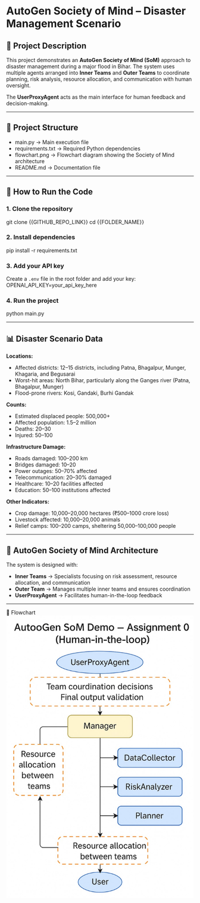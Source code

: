 # AutoGen Society of Mind – Disaster Management Scenario

## 📌 Project Description

This project demonstrates an **AutoGen Society of Mind (SoM)** approach to disaster management during a major flood in Bihar.
The system uses multiple agents arranged into **Inner Teams** and **Outer Teams** to coordinate planning, risk analysis, resource allocation, and communication with human oversight.

The **UserProxyAgent** acts as the main interface for human feedback and decision-making.

---

## 📂 Project Structure

* main.py → Main execution file
* requirements.txt → Required Python dependencies
* flowchart.png → Flowchart diagram showing the Society of Mind architecture
* README.md → Documentation file

---

## 🚀 How to Run the Code

### 1. Clone the repository

git clone {{GITHUB_REPO_LINK}}
cd {{FOLDER_NAME}}

### 2. Install dependencies

pip install -r requirements.txt

### 3. Add your API key

Create a `.env` file in the root folder and add your key:
OPENAI_API_KEY=your_api_key_here


### 4. Run the project

python main.py

---

## 📊 Disaster Scenario Data

**Locations:**

* Affected districts: 12–15 districts, including Patna, Bhagalpur, Munger, Khagaria, and Begusarai
* Worst-hit areas: North Bihar, particularly along the Ganges river (Patna, Bhagalpur, Munger)
* Flood-prone rivers: Kosi, Gandaki, Burhi Gandak

**Counts:**

* Estimated displaced people: 500,000+
* Affected population: 1.5–2 million
* Deaths: 20–30
* Injured: 50–100

**Infrastructure Damage:**

* Roads damaged: 100–200 km
* Bridges damaged: 10–20
* Power outages: 50–70% affected
* Telecommunication: 20–30% damaged
* Healthcare: 10–20 facilities affected
* Education: 50–100 institutions affected

**Other Indicators:**

* Crop damage: 10,000–20,000 hectares (₹500–1000 crore loss)
* Livestock affected: 10,000–20,000 animals
* Relief camps: 100–200 camps, sheltering 50,000–100,000 people

---

## 🧠 AutoGen Society of Mind Architecture

The system is designed with:

* **Inner Teams** → Specialists focusing on risk assessment, resource allocation, and communication
* **Outer Team** → Manages multiple inner teams and ensures coordination
* **UserProxyAgent** → Facilitates human-in-the-loop feedback

---

📌 Flowchart  
![Flowchart](Flowchart.jpg)







